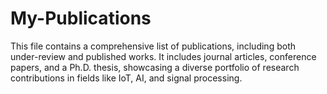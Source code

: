 # My-Publications
This file contains a comprehensive list of publications, including both under-review and published works. It includes journal articles, conference papers, and a Ph.D. thesis, showcasing a diverse portfolio of research contributions in fields like IoT, AI, and signal processing.
